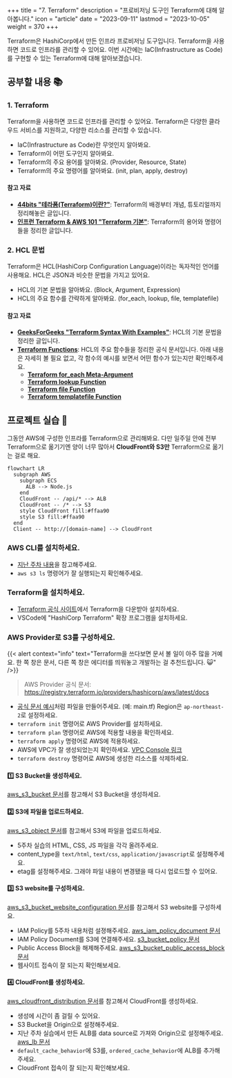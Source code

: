 +++
title = "7. Terraform"
description = "프로비저닝 도구인 Terraform에 대해 알아봅니다."
icon = "article"
date = "2023-09-11"
lastmod = "2023-10-05"
weight = 370
+++

Terraform은 HashiCorp에서 만든 인프라 프로비저닝 도구입니다. Terraform을 사용하면 코드로 인프라를 관리할 수 있어요. 이번 시간에는 IaC(Infrastructure as Code)를 구현할 수 있는 Terraform에 대해 알아보겠습니다.

## 공부할 내용 📚

### 1. Terraform

Terraform을 사용하면 코드로 인프라를 관리할 수 있어요. Terraform은 다양한 클라우드 서비스를 지원하고, 다양한 리소스를 관리할 수 있습니다.

- IaC(Infrastructure as Code)란 무엇인지 알아봐요.
- Terraform이 어떤 도구인지 알아봐요.
- Terraform의 주요 용어를 알아봐요. (Provider, Resource, State)
- Terraform의 주요 명령어를 알아봐요. (init, plan, apply, destroy)

#### 참고 자료

- **[44bits "테라폼(Terraform)이란?"](https://www.44bits.io/ko/keyword/terraform)**: Terraform의 배경부터 개념, 튜토리얼까지 정리해놓은 글입니다.
- **[인프런 Terraform & AWS 101 "Terraform 기본"](https://terraform101.inflearn.devopsart.dev/preparation/terraform-basic/)**: Terraform의 용어와 명령어들을 정리한 글입니다.

### 2. HCL 문법

Terraform은 HCL(HashiCorp Configuration Language)이라는 독자적인 언어를 사용해요. HCL은 JSON과 비슷한 문법을 가지고 있어요.

- HCL의 기본 문법을 알아봐요. (Block, Argument, Expression)
- HCL의 주요 함수를 간략하게 알아봐요. (for_each, lookup, file, templatefile)

#### 참고 자료

- **[GeeksForGeeks "Terraform Syntax With Examples"](https://www.geeksforgeeks.org/terraform-syntax-with-examples/)**: HCL의 기본 문법을 정리한 글입니다.
- **[Terraform Functions](https://developer.hashicorp.com/terraform/language/functions)**: HCL의 주요 함수들을 정리한 공식 문서입니다. 아래 내용은 자세히 볼 필요 없고, 각 함수의 예시를 보면서 어떤 함수가 있는지만 확인해주세요.
  - **[Terraform for_each Meta-Argument](https://developer.hashicorp.com/terraform/language/meta-arguments/for_each)**
  - **[Terraform lookup Function](https://developer.hashicorp.com/terraform/language/functions/lookup)**
  - **[Terraform file Function](https://developer.hashicorp.com/terraform/language/functions/file)**
  - **[Terraform templatefile Function](https://developer.hashicorp.com/terraform/language/functions/templatefile)**

## 프로젝트 실습 🎈

그동안 AWS에 구성한 인프라를 Terraform으로 관리해봐요. 다만 일주일 안에 전부 Terraform으로 옮기기엔 양이 너무 많아서 **CloudFront와 S3만** Terraform으로 옮기는 걸로 해요.

```mermaid
flowchart LR
  subgraph AWS
    subgraph ECS
      ALB --> Node.js
    end
    CloudFront -- /api/* --> ALB
    CloudFront -- /* --> S3
    style CloudFront fill:#ffaa90
    style S3 fill:#ffaa90
  end
  Client -- http://[domain-name] --> CloudFront
```

### AWS CLI를 설치하세요.

- [지난 주차 내용](../infra/6.%20AWS:%20ECS.md#aws-cli를-설치하세요)을 참고해주세요.
- `aws s3 ls` 명령어가 잘 실행되는지 확인해주세요.

### Terraform을 설치하세요.

- [Terraform 공식 사이트](https://www.terraform.io/downloads.html)에서 Terraform을 다운받아 설치하세요.
- VSCode에 "HashiCorp Terraform" 확장 프로그램을 설치하세요.

### AWS Provider로 S3를 구성하세요.

{{< alert context="info" text="Terraform을 쓰다보면 문서 볼 일이 아주 많을 거예요. 한 쪽 창은 문서, 다른 쪽 창은 에디터를 띄워놓고 개발하는 걸 추천드립니다. 😺" />}}

> AWS Provider 공식 문서: https://registry.terraform.io/providers/hashicorp/aws/latest/docs

- [공식 문서 예시](https://registry.terraform.io/providers/hashicorp/aws/latest/docs#example-usage)처럼 파일을 만들어주세요. (예: main.tf) Region은 `ap-northeast-2`로 설정하세요.
- `terraform init` 명령어로 AWS Provider를 설치하세요.
- `terraform plan` 명령어로 AWS에 적용할 내용을 확인하세요.
- `terraform apply` 명령어로 AWS에 적용하세요.
- AWS에 VPC가 잘 생성되었는지 확인하세요. [VPC Console 링크](https://ap-northeast-2.console.aws.amazon.com/vpcconsole/home?region=ap-northeast-2)
- `terraform destroy` 명령어로 AWS에 생성한 리소스를 삭제하세요.

#### 1️⃣ S3 Bucket을 생성하세요.

[aws_s3_bucket 문서](https://registry.terraform.io/providers/hashicorp/aws/latest/docs/resources/s3_bucket)를 참고해서 S3 Bucket을 생성하세요.

#### 2️⃣ S3에 파일을 업로드하세요.

[aws_s3_object 문서](https://registry.terraform.io/providers/hashicorp/aws/latest/docs/resources/s3_object)를 참고해서 S3에 파일을 업로드하세요.

- 5주차 실습의 HTML, CSS, JS 파일을 각각 올려주세요.
- content_type을 `text/html`, `text/css`, `application/javascript`로 설정해주세요.
- etag를 설정해주세요. 그래야 파일 내용이 변경됐을 때 다시 업로드할 수 있어요.

#### 3️⃣ S3 website를 구성하세요.

[aws_s3_bucket_website_configuration 문서](https://registry.terraform.io/providers/hashicorp/aws/latest/docs/resources/s3_bucket_website_configuration)를 참고해서 S3 website를 구성하세요.

- IAM Policy를 5주차 내용처럼 설졍해주세요. [aws_iam_policy_document 문서](https://registry.terraform.io/providers/hashicorp/aws/latest/docs/data-sources/iam_policy_document)
- IAM Policy Document를 S3에 연결해주세요. [s3_bucket_policy 문서](https://registry.terraform.io/providers/hashicorp/aws/latest/docs/resources/s3_bucket_policy)
- Public Access Block을 해제해주세요. [aws_s3_bucket_public_access_block 문서](https://registry.terraform.io/providers/hashicorp/aws/latest/docs/resources/s3_bucket_public_access_block)
- 웹사이트 접속이 잘 되는지 확인해보세요.

#### 4️⃣ CloudFront를 생성하세요.

[aws_cloudfront_distribution 문서](https://registry.terraform.io/providers/hashicorp/aws/latest/docs/resources/cloudfront_distribution)를 참고해서 CloudFront를 생성하세요.

- 생성에 시간이 좀 걸릴 수 있어요.
- S3 Bucket을 Origin으로 설정해주세요.
- 지난 주차 실습에서 만든 ALB를 data source로 가져와 Origin으로 설정해주세요. [aws_lb 문서](https://registry.terraform.io/providers/hashicorp/aws/latest/docs/data-sources/lb)
- `default_cache_behavior`에 S3를, `ordered_cache_behavior`에 ALB를 추가해주세요.
- CloudFront 접속이 잘 되는지 확인해보세요.
